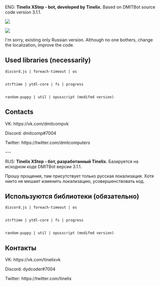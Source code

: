 ENG: <b>Tinelix XStep - bot, developed by Tinelix.</b> Based on DMITBot source code version 3.1.1.
<p><img src="https://media.discordapp.net/attachments/634674458770276371/711503900334751774/bandicam_2020-05-17_16-02-10-612.png"></img>
<p><img src="https://media.discordapp.net/attachments/634674458770276371/711504744069333052/bandicam_2020-05-17_16-05-34-868.png"></img>
<p>I'm sorry, existing only Russian version. Although no one bothers, change the localization, improve the code.

<p><p><h2>Used libraries (necessarily)</h2>
<p><code>discord.js | foreach-timeout | os <p>
strftime | ytdl-core | fs | progress<p>
random-puppy | util | opusscript (modifed version)</code>

<p><p><h2>Contacts</h2>
<p>VK: https://vk.com/dmitcompvk
<p>Discord: dmitcomp#7004
<p>Twitter: https://twitter.com/dmitcomputers
<p>---<p>
RUS: <b>Tinelix XStep - бот, разработанный Tinelix.</b> Базируется на исходном коде DMITBot версии 3.1.1.
<p>Прошу прощения, там присутствует только русская локализация. Хотя никто не мешает изменить локализацию, усовершенствовать код.
<p><p><h2>Используются библиотеки (обязательно)</h2>
<p><code>discord.js | foreach-timeout | os <p>
strftime | ytdl-core | fs | progress<p>
random-puppy | util | opusscript (modifed version)</code>

<p><p><h2>Контакты</h2>
<p>VK: https://vk.com/tinelixvk
<p>Discord: dydcoder#7004
<p>Twitter: https://twitter.com/tinelix
